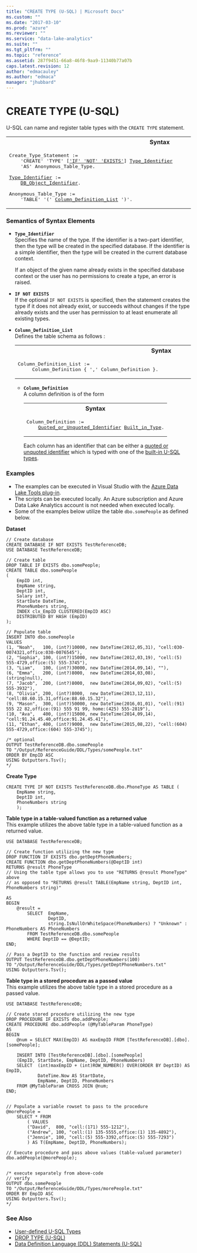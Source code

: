 ```yaml
---
title: "CREATE TYPE (U-SQL) | Microsoft Docs"
ms.custom: ""
ms.date: "2017-03-10"
ms.prod: "azure"
ms.reviewer: ""
ms.service: "data-lake-analytics"
ms.suite: ""
ms.tgt_pltfrm: ""
ms.topic: "reference"
ms.assetid: 287f9451-66a8-46f8-9aa9-11340b77a07b
caps.latest.revision: 12
author: "edmacauley"
ms.author: "edmaca"
manager: "jhubbard"
---
```

# CREATE TYPE (U-SQL)
U-SQL can name and register table types with the `CREATE TYPE` statement.  

<table><th>Syntax</th><tr><td><pre>
Create_Type_Statement :=                                                                                 
    'CREATE' 'TYPE' [<a href="#INE">'IF' 'NOT' 'EXISTS'</a>] <a href="#t_ident">Type_Identifier</a>   
    'AS' Anonymous_Table_Type.<br />
<a href="#t_ident">Type_Identifier</a> := 
    <a href="u-sql-identifiers.md">DB_Object_Identifier</a>.<br />
Anonymous_Table_Type :=  
    'TABLE' '(' <a href="#cdl">Column_Definition_List</a> ')'.
</pre></td></tr></table>

### Semantics of Syntax Elements  
-   <a name="t_ident"></a>**`Type_Identifier`**   
Specifies the name of the type. If the identifier is a two-part identifier, then the type will be created in the specified database. If the identifier is a simple identifier, then the type will be created in the current database context.  
  
    If an object of the given name already exists in the specified database context or the user has no permissions to create a type, an error is raised.  
  
-   <a name="INE"></a>**`IF NOT EXISTS`**   
If the optional `IF NOT EXISTS` is specified, then the statement creates the type if it does not already exist, or succeeds without changes if the type already exists and the user has permission to at least enumerate all existing types.  
  
- <a name="cdl"></a>**`Column_Definition_List`**  
  Defines the table schema as follows :
 
  <table><th>Syntax</th><tr><td><pre>
  Column_Definition_List :=                                                                           
       Column_Definition { ',' Column_Definition }.
  </pre></td></tr></table>  
 
  - **`Column_Definition`**   
    A column definition is of the form
    <table><th>Syntax</th><tr><td><pre>
    Column_Definition :=    
        <a href="u-sql-identifiers.md">Quoted_or_Unquoted_Identifier</a> <a href="built-in-u-sql-types.md">Built_in_Type</a>.
    </pre></td></tr></table>
  
    Each column has an identifier that can be either a [quoted or unquoted identifier](../u-sql/u-sql-identifiers.md) which is typed with one of the [built-in U-SQL types](../u-sql/built-in-u-sql-types.md).   
  
  
### Examples    
- The examples can be executed in Visual Studio with the [Azure Data Lake Tools plug-in](https://www.microsoft.com/download/details.aspx?id=49504).  
- The scripts can be executed locally.  An Azure subscription and Azure Data Lake Analytics account is not needed when executed locally.
- Some of the examples below utilize the table `dbo.somePeople` as defined below.  

**Dataset**  
```
// Create database
CREATE DATABASE IF NOT EXISTS TestReferenceDB; 
USE DATABASE TestReferenceDB; 

// Create table
DROP TABLE IF EXISTS dbo.somePeople;
CREATE TABLE dbo.somePeople
(
    EmpID int,
    EmpName string,
    DeptID int,
    Salary int?,
    StartDate DateTime,
    PhoneNumbers string,
    INDEX clx_EmpID CLUSTERED(EmpID ASC)
    DISTRIBUTED BY HASH (EmpID) 
);

// Populate table
INSERT INTO dbo.somePeople
VALUES
(1, "Noah",   100, (int?)10000, new DateTime(2012,05,31), "cell:030-0074321,office:030-0076545"),
(2, "Sophia", 100, (int?)15000, new DateTime(2012,03,19), "cell:(5) 555-4729,office:(5) 555-3745"),
(3, "Liam",   100, (int?)30000, new DateTime(2014,09,14), ""),
(6, "Emma",   200, (int?)8000,  new DateTime(2014,03,08), (string)null),
(7, "Jacob",  200, (int?)8000,  new DateTime(2014,09,02), "cell:(5) 555-3932"),
(8, "Olivia", 200, (int?)8000,  new DateTime(2013,12,11), "cell:88.60.15.31,office:88.60.15.32"),
(9, "Mason",  300, (int?)50000, new DateTime(2016,01,01), "cell:(91) 555 22 82,office:(91) 555 91 99, home:(425) 555-2819"),
(10, "Ava",   400, (int?)15000, new DateTime(2014,09,14), "cell:91.24.45.40,office:91.24.45.41"),
(11, "Ethan", 400, (int?)9000,  new DateTime(2015,08,22), "cell:(604) 555-4729,office:(604) 555-3745");

/* optional
OUTPUT TestReferenceDB.dbo.somePeople
TO "/Output/ReferenceGuide/DDL/Types/somePeople.txt"
ORDER BY EmpID ASC
USING Outputters.Tsv();
*/
```

**Create Type**  
```
CREATE TYPE IF NOT EXISTS TestReferenceDB.dbo.PhoneType AS TABLE (
    EmpName string, 
    DeptID int,
    PhoneNumbers string
    );
``` 

<a name="function_return">**Table type in a table-valued function as a returned value**</a>   
This example utilizes the above table type in a table-valued function as a returned value.
```
USE DATABASE TestReferenceDB; 

// Create function utilizing the new type
DROP FUNCTION IF EXISTS dbo.getDeptPhoneNumbers;
CREATE FUNCTION dbo.getDeptPhoneNumbers(@DeptID int)
RETURNS @result PhoneType
// Using the table type allows you to use "RETURNS @result PhoneType" above
// as opposed to "RETURNS @result TABLE(EmpName string, DeptID int, PhoneNumbers string)"

AS
BEGIN
    @result =
        SELECT  EmpName, 
                DeptID,
                string.IsNullOrWhiteSpace(PhoneNumbers) ? "Unknown" : PhoneNumbers AS PhoneNumbers
        FROM TestReferenceDB.dbo.somePeople
        WHERE DeptID == @DeptID;  
END;  

// Pass a DeptID to the function and review results
OUTPUT TestReferenceDB.dbo.getDeptPhoneNumbers(100) 
TO "/Output/ReferenceGuide/DDL/Types/getDeptPhoneNumbers.txt"
USING Outputters.Tsv();
```

<a name="sproc_pass">**Table type in a stored procedure as a passed value**</a>   
This example utilizes the above table type in a stored procedure as a passed value.
```
USE DATABASE TestReferenceDB; 

// Create stored procedure utilizing the new type
DROP PROCEDURE IF EXISTS dbo.addPeople;
CREATE PROCEDURE dbo.addPeople (@MyTableParam PhoneType)
AS
BEGIN	
    @num = SELECT MAX(EmpID) AS maxEmpID FROM [TestReferenceDB].[dbo].[somePeople];

	INSERT INTO [TestReferenceDB].[dbo].[somePeople]
    (EmpID, StartDate, EmpName, DeptID, PhoneNumbers)
	SELECT  (int)maxEmpID + (int)ROW_NUMBER() OVER(ORDER BY DeptID) AS EmpID, 
            DateTime.Now AS StartDate,
            EmpName, DeptID, PhoneNumbers
	FROM @MyTableParam CROSS JOIN @num;
END;


// Populate a variable rowset to pass to the procedure
@morePeople = 
    SELECT * FROM 
        ( VALUES
        ("David",  800, "cell:(171) 555-1212"),
        ("Andrew", 100, "cell:(1) 135-5555,office:(1) 135-4892"),
        ("Jennie", 100, "cell:(5) 555-3392,office:(5) 555-7293")
        ) AS T(EmpName, DeptID, PhoneNumbers);

// Execute procedure and pass above values (table-valued parameter)
dbo.addPeople(@morePeople);  


/* execute separately from above-code
// verify
OUTPUT dbo.somePeople
TO "/Output/ReferenceGuide/DDL/Types/morePeople.txt"
ORDER BY EmpID ASC
USING Outputters.Tsv();
*/
```

  
### See Also
* [User-defined U-SQL Types](../u-sql/user-defined-u-sql-types.md)  
* [DROP TYPE (U-SQL)](../u-sql/drop-type-u-sql.md)  
* [Data Definition Language (DDL) Statements (U-SQL)](../u-sql/data-definition-language-ddl-statements-u-sql.md)   
